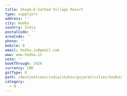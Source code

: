 ```yaml
---
title: Shaam-E-Sarhad Village Resort
type: suppliers
address: ''
city: Hodka
country: India
postalCode: ''
areaCode: ''
phone: ''
mobile: 0
email: hodka.in@gmail.com
www: www.hodka.in
note: ''
bookThrough: 2924
currency: INR
gstType: 0
path: /destinations/india/states/gujarat/cities/hodka/
category:
  - H
---
```


